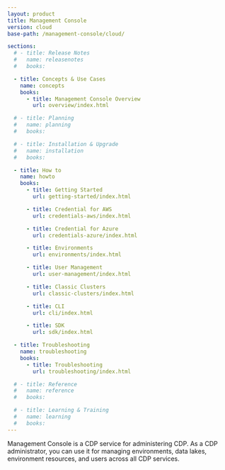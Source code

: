 ```yaml
---
layout: product
title: Management Console
version: cloud
base-path: /management-console/cloud/

sections:
  # - title: Release Notes
  #   name: releasenotes
  #   books:

  - title: Concepts & Use Cases
    name: concepts
    books:
      - title: Management Console Overview
        url: overview/index.html

  # - title: Planning
  #   name: planning
  #   books:

  # - title: Installation & Upgrade
  #   name: installation
  #   books:

  - title: How to
    name: howto
    books:
      - title: Getting Started
        url: getting-started/index.html

      - title: Credential for AWS
        url: credentials-aws/index.html

      - title: Credential for Azure
        url: credentials-azure/index.html

      - title: Environments
        url: environments/index.html

      - title: User Management
        url: user-management/index.html

      - title: Classic Clusters
        url: classic-clusters/index.html

      - title: CLI
        url: cli/index.html

      - title: SDK
        url: sdk/index.html

  - title: Troubleshooting
    name: troubleshooting
    books:
      - title: Troubleshooting
        url: troubleshooting/index.html

  # - title: Reference
  #   name: reference
  #   books:

  # - title: Learning & Training
  #   name: learning
  #   books:
---
```

Management Console is a CDP service for administering CDP. As a CDP administrator, you can use it for managing environments, data lakes, environment resources, and users across all CDP services.
